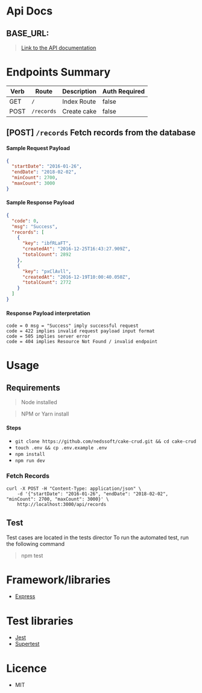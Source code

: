 # Api Docs

## BASE_URL:



> [Link to the API documentation]('#)

# Endpoints Summary

| Verb | Route      | Description | Auth Required |
| ---- | ---------- | ----------- | ------------- |
| GET  | `/`        | Index Route | false         |
| POST | `/records` | Create cake | false         |

## [POST] `/records` Fetch records from the database

#### Sample Request Payload

```json
{
  "startDate": "2016-01-26",
  "endDate": "2018-02-02",
  "minCount": 2700,
  "maxCount": 3000
}
```

#### Sample Response Payload

```json
{
  "code": 0,
  "msg": "Success",
  "records": [
    {
      "key": "ibfRLaFT",
      "createdAt": "2016-12-25T16:43:27.909Z",
      "totalCount": 2892
    },
    {
      "key": "pxClAvll",
      "createdAt": "2016-12-19T10:00:40.050Z",
      "totalCount": 2772
    }
  ]
}
```

#### Response Payload interpretation

```
code = 0 msg = "Success" imply successful request
code = 422 implies invalid request payload input format
code = 505 implies server error
code = 404 implies Resource Not Found / invalid endpoint

```

# Usage

## Requirements

> Node installed

> NPM or Yarn install

#### Steps

- `git clone https://github.com/nedssoft/cake-crud.git && cd cake-crud`
- `touch .env && cp .env.example .env`
- `npm install`
- `npm run dev`

### Fetch Records

```curl
curl -X POST -H "Content-Type: application/json" \
    -d '{"startDate": "2016-01-26", "endDate": "2018-02-02", "minCount": 2700, "maxCount": 3000}' \
    http://localhost:3000/api/records
```

## Test
Test cases are located in the tests director
To run the automated test, run the following command

> npm test


# Framework/libraries

- [Express](https://expressjs.com/)

# Test libraries

- [Jest](https://jestjs.io/docs)
- [Supertest](https://www.npmjs.com/package/supertest)



# Licence

- MIT
